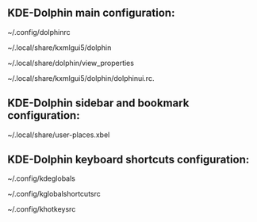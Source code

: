 ## KDE-Dolphin main configuration:

~/.config/dolphinrc

~/.local/share/kxmlgui5/dolphin

~/.local/share/dolphin/view_properties

~/.local/share/kxmlgui5/dolphin/dolphinui.rc.

 ## KDE-Dolphin sidebar and bookmark configuration:

~/.local/share/user-places.xbel

## KDE-Dolphin keyboard shortcuts configuration:

~/.config/kdeglobals

~/.config/kglobalshortcutsrc

~/.config/khotkeysrc

